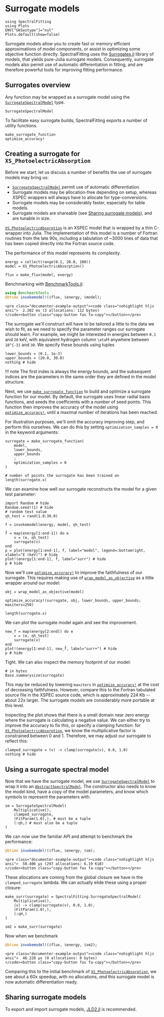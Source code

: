 # Surrogate models

```@setup surrogate_example
using SpectralFitting
using Plots
ENV["GKSwstype"]="nul"
Plots.default(show=false)
```

Surrogate models allow you to create fast or memory efficient approximations of model components, or assist in optimizing some objective function directly. SpectralFitting uses the [Surrogates.jl](https://github.com/SciML/Surrogates.jl) library of models, that yields pure-Julia surrogate models. Consequently, surrogate models also permit use of automatic differentiation in fitting, and are therefore powerful tools for improving fitting performance.

## Surrogates overview

Any function may be wrapped as a surrogate model using the [`SurrogateSpectralModel`](@ref) type.

```@docs
SurrogateSpectralModel
```

To facilitate easy surrogate builds, SpectralFitting exports a number of utility functions.

```@docs
make_surrogate_function
optimize_accuracy!
```

## Creating a surrogate for `XS_PhotoelectricAbsorption`

Before we start, let us discuss a number of benefits the use of surrogate models may bring us:

- [`SurrogateSpectralModel`](@ref) permit use of automatic differentiation.
- Surrogate models may be allocation-free depending on setup, whereas XSPEC wrappers will always have to allocate for type-conversions.
- Surrogate models may be considerably faster, especially for table models.
- Surrogate models are shareable (see [Sharing surrogate models](@ref)), and are tunable in size.

[`XS_PhotoelectricAbsorption`](@ref) is an XSPEC model that is wrapped by a thin C-wrapper into Julia. The implementation of this model is a number of Fortran routines from the late 90s, including a tabulation of ~3000 lines of data that has been copied directly into the Fortran source code.

The performance of this model represents its complexity.

```@example surrogate_example
energy = collect(range(0.1, 20.0, 100))
model = XS_PhotoelectricAbsorption()

flux = make_flux(model, energy)
```

Benchmarking with [BenchmarkTools.jl](https://juliaci.github.io/BenchmarkTools.jl/stable/):

```julia
using BenchmarkTools
@btime invokemodel!($flux, $energy, $model);
```
```@raw html
<pre class="documenter-example-output"><code class="nohighlight hljs ansi">  2.302 ms (3 allocations: 112 bytes)
</code><button class="copy-button fas fa-copy"></button></pre>
```

The surrogate we'll construct will have to be tailored a little to the data we wish to fit, as we need to specify the parameter ranges our surrogate should learn. For example, we might be interested in energies between ``0.1`` and ``20`` keV, with equivalent hydrogen column ``\eta``H anywhere between ``10^{-3}`` and ``30``. We specify these bounds using tuples

```@example surrogate_example
lower_bounds = (0.1, 1e-3)
upper_bounds = (20.0, 30.0)
nothing # hide
```

!!! note
    The first index is always the energy bounds, and the subsequent indices are the parameters in the same order they are defined in the model structure.

Next, we use [`make_surrogate_function`](@ref) to build and optimize a surrogate function for our model. By default, the surrogate uses linear radial basis functions, and seeds the coefficients with a number of seed points. This function then improves the accuracy of the model using [`optimize_accuracy!`](@ref), until a maximal number of iterations has been reached.

For illustration purposes, we'll omit the accuracy improving step, and perform this ourselves. We can do this by setting `optimization_samples = 0` in the keyword arguments:

```@example surrogate_example
surrogate = make_surrogate_function(
    model, 
    lower_bounds, 
    upper_bounds
    ;
    optimization_samples = 0
)

# number of points the surrogate has been trained on
length(surrogate.x)
```

We can examine how well our surrogate reconstructs the model for a given test parameter:

```@example surrogate_example
import Random # hide
Random.seed!(1) # hide
# random test value
ηh_test = rand(1.0:30.0)

f = invokemodel(energy, model, ηh_test)

f̂ = map(energy[1:end-1]) do e
    v = (e, ηh_test)
    surrogate(v)
end
p = plot(energy[1:end-1], f, label="model", legend=:bottomright, xlabel="E (keV)") # hide
plot!(energy[1:end-1], f̂, label="surr") # hide
p # hide
```

Now we'll use [`optimize_accuracy!`](@ref) to improve the faithfulness of our surrogate. This requires making use of [`wrap_model_as_objective`](@ref) as a little wrapper around our model:

```@example surrogate_example
obj = wrap_model_as_objective(model)

optimize_accuracy!(surrogate, obj, lower_bounds, upper_bounds; maxiters=250)

length(surrogate.x)
```

We can plot the surrogate model again and see the improvement.
```@example surrogate_example
new_f̂ = map(energy[2:end]) do e
    v = (e, ηh_test)
    surrogate(v)
end
plot!(energy[1:end-1], new_f̂, label="surr+") # hide
p # hide
```

Tight. We can also inspect the memory footprint of our model:

```@example surrogate_example
# in bytes
Base.summarysize(surrogate)
```
This may be reduced by lowering `maxiters` in [`optimize_accuracy!`](@ref) at the cost of decreasing faithfulness. However, compare this to the Fortran tabulated source file in the XSPEC source code, which is approximately 224 Kb -- about 22x larger. The surrogate models are considerably more portable at this level.

Inspecting the plot shows that there is a small domain near zero energy where the surrogate is calculating a negative value. We can either try to improve the accuracy to fix this, or specify a clamping function: for [`XS_PhotoelectricAbsorption`](@ref), we know the multiplicative factor is constrained between 0 and 1. Therefore, we may adjust our surrogate to reflect this:

```@example surrogate_example
clamped_surrogate = (v) -> clamp(surrogate(v), 0.0, 1.0)
nothing # hide
```

## Using a surrogate spectral model

Now that we have the surrogate model, we use [`SurrogateSpectralModel`](@ref) to wrap it into an [`AbstractSpectralModel`](@ref). The constructor also needs to know the model kind, have a copy of the model parameters, and know which symbols to represent the parameters with.

```@example surrogate_example
sm = SurrogateSpectralModel(
    Multiplicative(),
    clamped_surrogate,
    (FitParam(1.0),), # must be a tuple
    (:ηh,) # must also be a tuple
)
```

We can now use the familiar API and attempt to benchmark the performance:

```julia
@btime invokemodel!($flux, $energy, $sm);
```
```@raw html
<pre class="documenter-example-output"><code class="nohighlight hljs ansi">  50.406 μs (297 allocations: 6.19 KiB)
</code><button class="copy-button fas fa-copy"></button></pre>
```

These allocations are coming from the global closure we have in the  `clamped_surrogate` lambda. We can actually elide these using a proper closure:

```@example surrogate_example
make_surr(surrogate) = SpectralFitting.SurrogateSpectralModel(
    Multiplicative(),
    (v) -> clamp(surrogate(v), 0.0, 1.0), 
    (FitParam(1.0),), 
    (:ηH,)
)

sm2 = make_surr(surrogate)
```

Now when we benchmark
```julia
@btime invokemodel!($flux, $energy, $sm2);
```
```@raw html
<pre class="documenter-example-output"><code class="nohighlight hljs ansi">  46.228 μs (0 allocations: 0 bytes)
</code><button class="copy-button fas fa-copy"></button></pre>
```

Comparing this to the initial benchmark of [`XS_PhotoelectricAbsorption`](@ref), we see about a 60x speedup, with no allocations, _and_ this surrogate model is now automatic differentiation ready.

## Sharing surrogate models

To export and import surrogate models, [JLD2.jl](https://github.com/JuliaIO/JLD2.jl) is recommended.